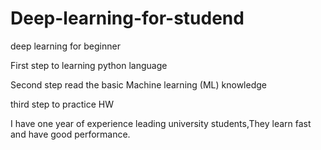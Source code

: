 # Deep-learning-for-studend

deep learning for beginner

First step to learning python language

Second step read the basic Machine learning (ML) knowledge

third step to practice HW

I have one year of experience leading university students,They learn fast and have good performance. 
